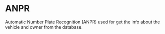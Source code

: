 # ANPR
Automatic Number Plate Recognition (ANPR) used for get the info about the vehicle and owner from the database.
